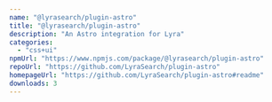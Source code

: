```yaml
---
name: "@lyrasearch/plugin-astro"
title: "@lyrasearch/plugin-astro"
description: "An Astro integration for Lyra"
categories:
  - "css+ui"
npmUrl: "https://www.npmjs.com/package/@lyrasearch/plugin-astro"
repoUrl: "https://github.com/LyraSearch/plugin-astro"
homepageUrl: "https://github.com/LyraSearch/plugin-astro#readme"
downloads: 3
---
```

